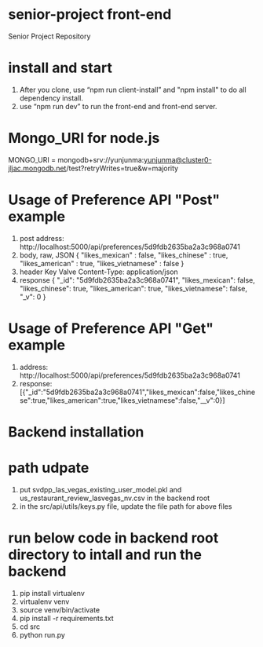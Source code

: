 # senior-project front-end
Senior Project Repository

# install and start
1. After you clone, use “npm run client-install” and "npm install" to do all dependency install.
2. use “npm run dev” to run the front-end and front-end server.

# Mongo_URI for node.js
MONGO_URI = mongodb+srv://yunjunma:yunjunma@cluster0-jljac.mongodb.net/test?retryWrites=true&w=majority

# Usage of Preference API "Post" example
1. post address: http://localhost:5000/api/preferences/5d9fdb2635ba2a3c968a0741
2. body, raw, JSON
    {
      "likes_mexican" : false,
      "likes_chinese" : true,
      "likes_american" : true,
      "likes_vietnamese" : false
    }
3. header
  Key           Valve
  Content-Type: application/json
4. response
  {
    "_id": "5d9fdb2635ba2a3c968a0741",
    "likes_mexican": false,
    "likes_chinese": true,
    "likes_american": true,
    "likes_vietnamese": false,
    "_v": 0
  }

# Usage of Preference API "Get" example
1. address: 
    http://localhost:5000/api/preferences/5d9fdb2635ba2a3c968a0741
2. response: 
  [{"_id":"5d9fdb2635ba2a3c968a0741","likes_mexican":false,"likes_chinese":true,"likes_american":true,"likes_vietnamese":false,"__v":0}]


# Backend installation

# path udpate
1. put svdpp_las_vegas_existing_user_model.pkl and us_restaurant_review_lasvegas_nv.csv in the backend root
2. in the src/api/utils/keys.py file, update the file path for above files

# run below code in backend root directory to intall and run the backend
1. pip install virtualenv
2. virtualenv venv
3. source venv/bin/activate
4. pip install -r requirements.txt
5. cd src
6. python run.py
